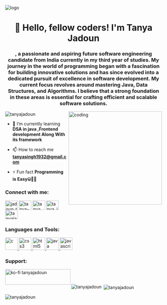 

<!--
**tanyajadoun/tanyajadoun** is a ✨ _special_ ✨ repository because its `README.md` (this file) appears on your GitHub profile.

Here are some ideas to get you started:

- 🔭 I’m currently working on ...
- 🌱 I’m currently learning ...
- 👯 I’m looking to collaborate on ...
- 🤔 I’m looking for help with ...
- 💬 Ask me about ...
- 📫 How to reach me: ...
- 😄 Pronouns: ...
- ⚡ Fun fact: ...
-created using github readme generator
-->
![logo](https://github.com/tanyajadoun/tanyajadoun/blob/main/newbanner.png)
<h1 align="center">👋 Hello, fellow coders! I'm Tanya Jadoun</h1>
<h3 align="center"> , a passionate and aspiring future software engineering candidate from India currently in my third year of studies. My journey in the world of programming began with a fascination for building innovative solutions and has since evolved into a dedicated pursuit of excellence in software development. My current focus revolves around mastering Java, Data Structures, and Algorithms. I believe that a strong foundation in these areas is essential for crafting efficient and scalable software solutions.</h3>
<img align="right" alt="coding" width="300" src="https://i.pinimg.com/originals/e7/26/c7/e726c74ac081eed50feee1433d12c998.gif">


<p align="left"> <img src="newlogo.png.png" alt="tanyajadoun" /> </p>

- 🌱 I’m currently learning **DSA in java ,Frontend development Along With its framework**

- 📫 How to reach me **tanyasingh1932@gmail.com**

- ⚡ Fun fact **Programming is Easy🤐😶‍🌫️**

<h3 align="left">Connect with me:</h3>
<p align="left">
<a href="https://twitter.com/jadoun_tanya" target="blank"><img align="center" src="https://raw.githubusercontent.com/rahuldkjain/github-profile-readme-generator/master/src/images/icons/Social/twitter.svg" alt="jadoun_tanya" height="30" width="40" /></a>
<a href="https://linkedin.com/in/tanya-jadoun" target="blank"><img align="center" src="https://raw.githubusercontent.com/rahuldkjain/github-profile-readme-generator/master/src/images/icons/Social/linked-in-alt.svg" alt="tanya-jadoun" height="30" width="40" /></a>
<a href="https://fb.com/tanya jadoun" target="blank"><img align="center" src="https://raw.githubusercontent.com/rahuldkjain/github-profile-readme-generator/master/src/images/icons/Social/facebook.svg" alt="tanya jadoun" height="30" width="40" /></a>
<a href="https://www.hackerrank.com/tanya_jadoun_cs1" target="blank"><img align="center" src="https://raw.githubusercontent.com/rahuldkjain/github-profile-readme-generator/master/src/images/icons/Social/hackerrank.svg" alt="tanya_jadoun_cs1" height="30" width="40" /></a>
<a href="https://www.leetcode.com/tanyajadoun26" target="blank"><img align="center" src="https://raw.githubusercontent.com/rahuldkjain/github-profile-readme-generator/master/src/images/icons/Social/leet-code.svg" alt="tanyajadoun26" height="30" width="40" /></a>
</p>

<h3 align="left">Languages and Tools:</h3>
<p align="left"> <a href="https://www.cprogramming.com/" target="_blank" rel="noreferrer"> <img src="https://raw.githubusercontent.com/devicons/devicon/master/icons/c/c-original.svg" alt="c" width="40" height="40"/> </a> <a href="https://www.w3schools.com/css/" target="_blank" rel="noreferrer"> <img src="https://raw.githubusercontent.com/devicons/devicon/master/icons/css3/css3-original-wordmark.svg" alt="css3" width="40" height="40"/> </a> <a href="https://www.w3.org/html/" target="_blank" rel="noreferrer"> <img src="https://raw.githubusercontent.com/devicons/devicon/master/icons/html5/html5-original-wordmark.svg" alt="html5" width="40" height="40"/> </a> <a href="https://www.java.com" target="_blank" rel="noreferrer"> <img src="https://raw.githubusercontent.com/devicons/devicon/master/icons/java/java-original.svg" alt="java" width="40" height="40"/> </a> <a href="https://developer.mozilla.org/en-US/docs/Web/JavaScript" target="_blank" rel="noreferrer"> <img src="https://raw.githubusercontent.com/devicons/devicon/master/icons/javascript/javascript-original.svg" alt="javascript" width="40" height="40"/> </a> </p>

<h3 align="left">Support:</h3>
<p><a href="https://ko-fi.com/ko-fi tanyajadoun"> <img align="left" src="https://cdn.ko-fi.com/cdn/kofi3.png?v=3" height="50" width="210" alt="ko-fi tanyajadoun" /></a></p><br><br>

<p><img align="left" src="https://github-readme-stats.vercel.app/api/top-langs?username=tanyajadoun&show_icons=true&locale=en&layout=compact" alt="tanyajadoun" /></p>

<p>&nbsp;<img align="center" src="https://github-readme-stats.vercel.app/api?username=tanyajadoun&show_icons=true&locale=en" alt="tanyajadoun" /></p>

<p><img align="center" src="https://github-readme-streak-stats.herokuapp.com/?user=tanyajadoun&" alt="tanyajadoun" /></p>
